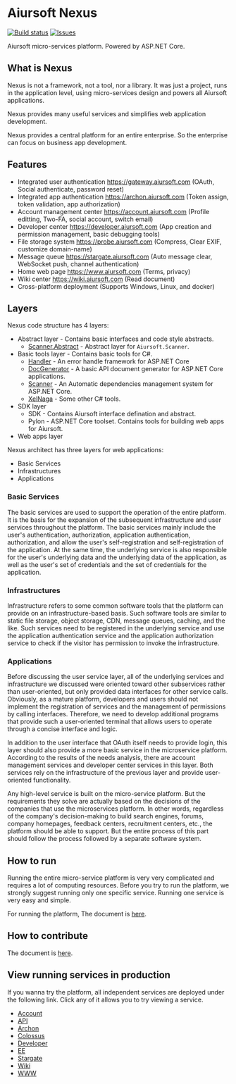 # Aiursoft Nexus

[![Build status](https://aiursoft.visualstudio.com/Star/_apis/build/status/Nexus%20Build)](https://aiursoft.visualstudio.com/Star/_build/latest?definitionId=5)
[![Issues](https://img.shields.io/github/issues/AiursoftWeb/Nexus.svg)](https://github.com/AiursoftWeb/Nexus/issues)

Aiursoft micro-services platform. Powered by ASP.NET Core.

## What is Nexus

Nexus is not a framework, not a tool, nor a library. It was just a project, runs in the application level, using micro-services design and powers all Aiursoft applications.

Nexus provides many useful services and simplifies web application development.

Nexus provides a central platform for an entire enterprise. So the enterprise can focus on business app development.

## Features

* Integrated user authentication https://gateway.aiursoft.com (OAuth, Social authenticate, password reset)
* Integrated app authentication https://archon.aiursoft.com (Token assign, token validation, app authorization)
* Account management center https://account.aiursoft.com (Profile editting, Two-FA, social account, switch email)
* Developer center https://developer.aiursoft.com (App creation and permission management, basic debugging tools)
* File storage system https://probe.aiursoft.com (Compress, Clear EXIF, customize domain-name)
* Message queue https://stargate.aiursoft.com (Auto message clear, WebSocket push, channel authentication)
* Home web page https://www.aiursoft.com (Terms, privacy)
* Wiki center https://wiki.aiursoft.com (Read document)
* Cross-platform deployment (Supports Windows, Linux, and docker)

## Layers

Nexus code structure has 4 layers:

* Abstract layer - Contains basic interfaces and code style abstracts.
    * [Scanner.Abstract](./Scanner.Abstract/Readme.md) - Abstract layer for `Aiursoft.Scanner`.
* Basic tools layer - Contains basic tools for C#.
    * [Handler](./Handler/Readme.md) - An error handle framework for ASP.NET Core
    * [DocGenerator](./DocGenerator/Readme.md) - A basic API document generator for ASP.NET Core applications.
    * [Scanner](./Scanner/Readme.md) - An Automatic dependencies management system for ASP.NET Core.
    * [XelNaga](./XelNaga/Readme.md) - Some other C# tools.
 * SDK layer
    * SDK - Contains Aiursoft interface defination and abstract.
    * Pylon - ASP.NET Core toolset. Contains tools for building web apps for Aiursoft.
* Web apps layer

Nexus architect has three layers for web applications:

* Basic Services
* Infrastructures
* Applications

### Basic Services

The basic services are used to support the operation of the entire platform. It is the basis for the expansion of the subsequent infrastructure and user services throughout the platform. The basic services mainly include the user's authentication, authorization, application authentication, authorization, and allow the user's self-registration and self-registration of the application. At the same time, the underlying service is also responsible for the user's underlying data and the underlying data of the application, as well as the user's set of credentials and the set of credentials for the application.

### Infrastructures

Infrastructure refers to some common software tools that the platform can provide on an infrastructure-based basis. Such software tools are similar to static file storage, object storage, CDN, message queues, caching, and the like. Such services need to be registered in the underlying service and use the application authentication service and the application authorization service to check if the visitor has permission to invoke the infrastructure.

### Applications

Before discussing the user service layer, all of the underlying services and infrastructure we discussed were oriented toward other subservices rather than user-oriented, but only provided data interfaces for other service calls. Obviously, as a mature platform, developers and users should not implement the registration of services and the management of permissions by calling interfaces. Therefore, we need to develop additional programs that provide such a user-oriented terminal that allows users to operate through a concise interface and logic.

In addition to the user interface that OAuth itself needs to provide login, this layer should also provide a more basic service in the microservice platform. According to the results of the needs analysis, there are account management services and developer center services in this layer. Both services rely on the infrastructure of the previous layer and provide user-oriented functionality.

Any high-level service is built on the micro-service platform. But the requirements they solve are actually based on the decisions of the companies that use the microservices platform. In other words, regardless of the company's decision-making to build search engines, forums, company homepages, feedback centers, recruitment centers, etc., the platform should be able to support. But the entire process of this part should follow the process followed by a separate software system.

## How to run

Running the entire micro-service platform is very very complicated and requires a lot of computing resources. Before you try to run the platform, we strongly suggest running only one specific service. Running one service is very easy and simple.

For running the platform, The document is [here](https://wiki.aiursoft.com/ReadDoc/Deployment/Getting%20Started.md).

## How to contribute

The document is [here](https://wiki.aiursoft.com/ReadDoc/Getting%20Involed/How%20to%20contribute.md).

## View running services in production

If you wanna try the platform, all independent services are deployed under the following link. Click any of it allows you to try viewing a service.

* [Account](https://account.aiursoft.com)
* [API](https://api.aiursoft.com)
* [Archon](https://archon.aiursoft.com)
* [Colossus](https://colossus.aiursoft.com)
* [Developer](https://developer.aiursoft.com)
* [EE](https://ee.aiursoft.com)
* [Stargate](https://stargate.aiursoft.com)
* [Wiki](https://wiki.aiursoft.com)
* [WWW](https://www.aiursoft.com)
